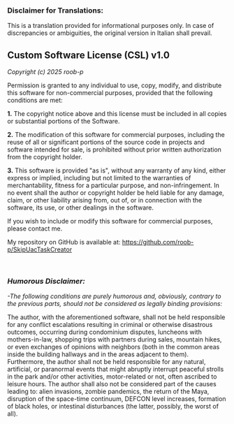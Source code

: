 ### **Disclaimer for Translations:**
This is a translation provided for informational purposes only. In case of discrepancies or ambiguities, the original version in Italian shall prevail.

## **Custom Software License (CSL) v1.0**

*Copyright (c) 2025 roob-p*

Permission is granted to any individual to use, copy, modify, and distribute this software for non-commercial purposes, provided that the following conditions are met:

**1.** The copyright notice above and this license must be included in all copies or substantial portions of the Software.

**2.** The modification of this software for commercial purposes, including the reuse of all or significant portions of the source code in projects and software intended for sale, is prohibited without prior written authorization from the copyright holder.

**3.** This software is provided "as is", without any warranty of any kind, either express or implied, including but not limited to the warranties of merchantability, fitness for a particular purpose, and non-infringement. In no event shall the author or copyright holder be held liable for any damage, claim, or other liability arising from, out of, or in connection with the software, its use, or other dealings in the software.

If you wish to include or modify this software for commercial purposes, please contact me.

My repository on GitHub is available at: https://github.com/roob-p/SkipUacTaskCreator

</br>

### *Humorous Disclaimer:*
*-The following conditions are purely humorous and, obviously, contrary to the previous parts, should not be considered as legally binding provisions:*

The author, with the aforementioned software, shall not be held responsible for any conflict escalations resulting in criminal or otherwise disastrous outcomes, occurring during condominium disputes, luncheons with mothers-in-law, shopping trips with partners during sales, mountain hikes, or even exchanges of opinions with neighbors (both in the common areas inside the building hallways and in the areas adjacent to them). Furthermore, the author shall not be held responsible for any natural, artificial, or paranormal events that might abruptly interrupt peaceful strolls in the park and/or other activities, motor-related or not, often ascribed to leisure hours. The author shall also not be considered part of the causes leading to: alien invasions, zombie pandemics, the return of the Maya, disruption of the space-time continuum, DEFCON level increases, formation of black holes, or intestinal disturbances (the latter, possibly, the worst of all).

